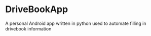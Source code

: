 # DriveBookApp
A personal Android app written in python used to automate filling in drivebook information
